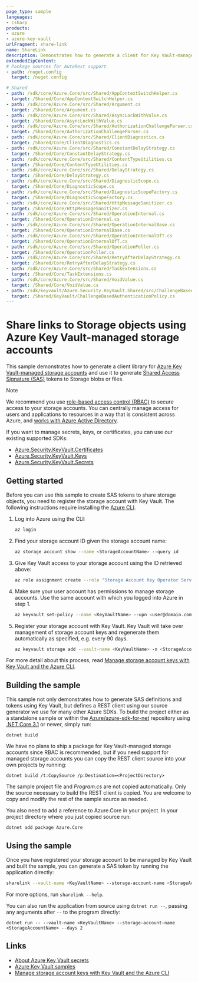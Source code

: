```yaml
---
page_type: sample
languages:
- csharp
products:
- azure
- azure-key-vault
urlFragment: share-link
name: ShareLink
description: Demonstrates how to generate a client for Key Vault-managed storage accounts and generate SAS tokens.
extendedZipContent:
# Package sources for AutoRest support
- path: /nuget.config
  target: /nuget.config

# Shared
- path: /sdk/core/Azure.Core/src/Shared/AppContextSwitchHelper.cs
  target: /Shared/Core/AppContextSwitchHelper.cs
- path: /sdk/core/Azure.Core/src/Shared/Argument.cs
  target: /Shared/Core/Argument.cs
- path: /sdk/core/Azure.Core/src/Shared/AsyncLockWithValue.cs
  target: /Shared/Core/AsyncLockWithValue.cs
- path: /sdk/core/Azure.Core/src/Shared/AuthorizationChallengeParser.cs
  target: /Shared/Core/AuthorizationChallengeParser.cs
- path: /sdk/core/Azure.Core/src/Shared/ClientDiagnostics.cs
  target: /Shared/Core/ClientDiagnostics.cs
- path: /sdk/core/Azure.Core/src/Shared/ConstantDelayStrategy.cs
  target: /Shared/Core/ConstantDelayStrategy.cs
- path: /sdk/core/Azure.Core/src/Shared/ContentTypeUtilities.cs
  target: /Shared/Core/ContentTypeUtilities.cs
- path: /sdk/core/Azure.Core/src/Shared/DelayStrategy.cs
  target: /Shared/Core/DelayStrategy.cs
- path: /sdk/core/Azure.Core/src/Shared/DiagnosticScope.cs
  target: /Shared/Core/DiagnosticScope.cs
- path: /sdk/core/Azure.Core/src/Shared/DiagnosticScopeFactory.cs
  target: /Shared/Core/DiagnosticScopeFactory.cs
- path: /sdk/core/Azure.Core/src/Shared/HttpMessageSanitizer.cs
  target: /Shared/Core/HttpMessageSanitizer.cs
- path: /sdk/core/Azure.Core/src/Shared/OperationInternal.cs
  target: /Shared/Core/OperationInternal.cs
- path: /sdk/core/Azure.Core/src/Shared/OperationInternalBase.cs
  target: /Shared/Core/OperationInternalBase.cs
- path: /sdk/core/Azure.Core/src/Shared/OperationInternalOfT.cs
  target: /Shared/Core/OperationInternalOfT.cs
- path: /sdk/core/Azure.Core/src/Shared/OperationPoller.cs
  target: /Shared/Core/OperationPoller.cs
- path: /sdk/core/Azure.Core/src/Shared/RetryAfterDelayStrategy.cs
  target: /Shared/Core/RetryAfterDelayStrategy.cs
- path: /sdk/core/Azure.Core/src/Shared/TaskExtensions.cs
  target: /Shared/Core/TaskExtensions.cs
- path: /sdk/core/Azure.Core/src/Shared/VoidValue.cs
  target: /Shared/Core/VoidValue.cs
- path: /sdk/keyvault/Azure.Security.KeyVault.Shared/src/ChallengeBasedAuthenticationPolicy.cs
  target: /Shared/KeyVault/ChallengeBasedAuthenticationPolicy.cs
---
```


# Share links to Storage objects using Azure Key Vault-managed storage accounts

This sample demonstrates how to generate a client library for [Azure Key Vault-managed storage accounts](https://learn.microsoft.com/azure/key-vault/secrets/overview-storage-keys) and use it to generate [Shared Access Signature (SAS)](https://learn.microsoft.com/azure/storage/common/storage-sas-overview) tokens to Storage blobs or files.

> [!NOTE]
> We recommend you use [role-based access control (RBAC)](https://learn.microsoft.com/azure/role-based-access-control/overview) to secure access to your storage accounts. You can centrally manage access for users and applications to resources in a way that is consistent across Azure, and [works with Azure Active Directory](https://learn.microsoft.com/azure/storage/common/storage-auth-aad).

If you want to manage secrets, keys, or certificates, you can use our existing supported SDKs:

- [Azure.Security.KeyVault.Certificates](https://www.nuget.org/packages/Azure.Security.KeyVault.Certificates)
- [Azure.Security.KeyVault.Keys](https://www.nuget.org/packages/Azure.Security.KeyVault.Keys)
- [Azure.Security.KeyVault.Secrets](https://www.nuget.org/packages/Azure.Security.KeyVault.Secrets)

## Getting started

Before you can use this sample to create SAS tokens to share storage objects, you need to register the storage account with Key Vault. The following instructions require installing the [Azure CLI](https://aka.ms/azure-cli).

1. Log into Azure using the CLI:

   ```bash
   az login
   ```

2. Find your storage account ID given the storage account name:

   ```bash
   az storage account show --name <StorageAccountName> --query id
   ```

3. Give Key Vault access to your storage account using the ID retrieved above:

   ```bash
   az role assignment create --role "Storage Account Key Operator Service Role" --assignee "https://vault.azure.net" --scope "/subscriptions/<SubscriptionID>/resourceGroups/<StorageAccountResourceGroupName>/providers/Microsoft.Storage/storageAccounts/<StorageAccountName>"
   ```

4. Make sure your user account has permissions to manage storage accounts. Use the same account with which you logged into Azure in step 1.

   ```bash
   az keyvault set-policy --name <KeyVaultName> --upn <user@domain.com> --storage-permissions get list set update regeneratekey getsas listsas setsas
   ```

5. Register your storage account with Key Vault. Key Vault will take over management of storage account keys and regenerate them automatically as specified, e.g. every 90 days.

   ```bash
   az keyvault storage add --vault-name <KeyVaultName> -n <StorageAccountName> --active-key-name key1 --auto-regenerate-key --regeneration-period P90D --resource-id "/subscriptions/<SubscriptionID>/resourceGroups/<StorageAccountResourceGroupName>/providers/Microsoft.Storage/storageAccounts/<StorageAccountName>"
   ```

For more detail about this process, read [Manage storage account keys with Key Vault and the Azure CLI](https://learn.microsoft.com/azure/key-vault/secrets/overview-storage-keys).

## Building the sample

This sample not only demonstrates how to generate SAS definitions and tokens using Key Vault, but defines a REST client using our source generator we use for many other Azure SDKs. To build the project either as a standalone sample or within the [Azure/azure-sdk-for-net](https://github.com/Azure/azure-sdk-for-net) repository using [.NET Core 3.1](https://dot.net) or newer, simply run:

```dotnetcli
dotnet build
```

We have no plans to ship a package for Key Vault-managed storage accounts since RBAC is recommended, but if you need support for managed storage accounts you can copy the REST client source into your own projects by running:

```dotnetcli
dotnet build /t:CopySource /p:Destination=<ProjectDirectory>
```

The sample project file and _Program.cs_ are not copied automatically. Only the source necessary to build the REST client is copied. You are welcome to copy and modify the rest of the sample source as needed.

You also need to add a reference to Azure.Core in your project. In your project directory where you just copied source run:

```dotnetcli
dotnet add package Azure.Core
```

## Using the sample

Once you have registered your storage account to be managed by Key Vault and built the sample, you can generate a SAS token by running the application directly:

```bash
sharelink --vault-name <KeyVaultName> --storage-account-name <StorageAccountName> --days 2
```

For more options, run `sharelink --help`.

You can also run the application from source using `dotnet run --`, passing any arguments after `--` to the program directly:

```dotnetcli
dotnet run -- --vault-name <KeyVaultName> --storage-account-name <StorageAccountName> --days 2
```

## Links

- [About Azure Key Vault secrets](https://learn.microsoft.com/azure/key-vault/secrets/about-secrets)
- [Azure Key Vault samples](https://aka.ms/azsdk/net/keyvault/samples)
- [Manage storage account keys with Key Vault and the Azure CLI](https://learn.microsoft.com/azure/key-vault/secrets/overview-storage-keys)
